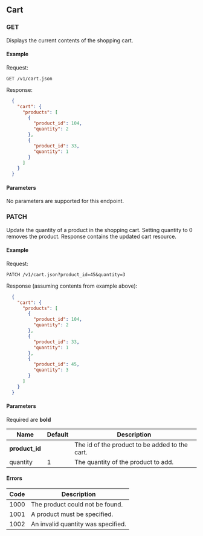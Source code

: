 ## Cart

### GET

Displays the current contents of the shopping cart.

#### Example

Request:

```
GET /v1/cart.json
```

Response:

```json
  {
    "cart": {
      "products": [
        {
          "product_id": 104,
          "quantity": 2
        },
        {
          "product_id": 33,
          "quantity": 1
        }
      ]
    }
  }
```

#### Parameters

No parameters are supported for this endpoint.

### PATCH

Update the quantity of a product in the shopping cart. Setting quantity to 0 removes the product.
Response contains the updated cart resource.

#### Example

Request:

```
PATCH /v1/cart.json?product_id=45&quantity=3
```

Response (assuming contents from example above):

```json
  {
    "cart": {
      "products": [
        {
          "product_id": 104,
          "quantity": 2
        },
        {
          "product_id": 33,
          "quantity": 1
        },
        {
          "product_id": 45,
          "quantity": 3
        }
      ]
    }
  }
```

#### Parameters

Required are **bold**

| Name           | Default | Description                                    |
| ----           | ------- | ---------------------------------------------- |
| **product_id** |         | The id of the product to be added to the cart. |
| quantity       | 1       | The quantity of the product to add.            |

#### Errors

| Code | Description                        |
| ---- | ---------------------------------- |
| 1000 | The product could not be found.    |
| 1001 | A product must be specified.       |
| 1002 | An invalid quantity was specified. |
